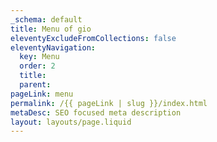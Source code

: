 ```yaml
---
_schema: default
title: Menu of gio
eleventyExcludeFromCollections: false
eleventyNavigation:
  key: Menu
  order: 2
  title:
  parent:
pageLink: menu
permalink: /{{ pageLink | slug }}/index.html
metaDesc: SEO focused meta description
layout: layouts/page.liquid
---
```

